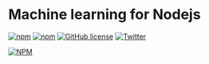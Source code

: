 # Machine learning for Nodejs 
[![npm](https://img.shields.io/npm/v/techstar-ai.svg?style=plastic)](https://www.npmjs.com/package/techstar-ai)
[![npm](https://img.shields.io/npm/dt/techstar-ai.svg?style=plastic)](https://www.npmjs.com/package/techstar-ai)
[![GitHub license](https://img.shields.io/github/license/techstar-cloud/techstar-ai.svg)](https://github.com/techstar-cloud/techstar-ai/blob/master/LICENSE)
[![Twitter](https://img.shields.io/twitter/url/https/github.com/techstar-cloud/techstar-ai.svg?style=social)](https://twitter.com/intent/tweet?text=Wow:&url=https%3A%2F%2Fgithub.com%2Ftechstar-cloud%2Ftechstar-ai)


[![NPM](https://nodei.co/npm/techstar-ai.png?downloads=true&downloadRank=true&stars=true)](https://nodei.co/npm/techstar-ai/)
